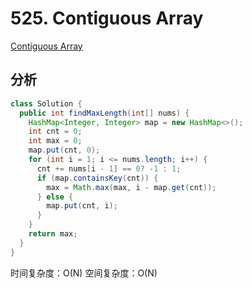 # 525. Contiguous Array

[Contiguous Array](https://leetcode.com/problems/contiguous-array/)

## 分析

```java
class Solution {
  public int findMaxLength(int[] nums) {
    HashMap<Integer, Integer> map = new HashMap<>();
    int cnt = 0;
    int max = 0;
    map.put(cnt, 0);
    for (int i = 1; i <= nums.length; i++) {
      cnt += nums[i - 1] == 0? -1 : 1;
      if (map.containsKey(cnt)) {
        max = Math.max(max, i - map.get(cnt));
      } else {
        map.put(cnt, i);
      }
    }
    return max;
  }
}
```


时间复杂度：O(N)
空间复杂度：O(N)